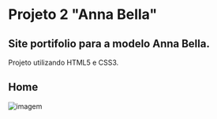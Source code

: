 # Projeto 2 "Anna Bella"

## Site portifolio para a modelo Anna Bella.

Projeto utilizando HTML5 e CSS3.

## Home
![imagem](./)